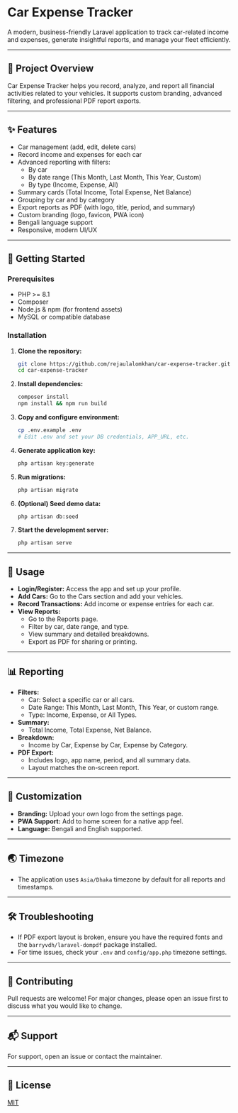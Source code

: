 # Car Expense Tracker

A modern, business-friendly Laravel application to track car-related income and expenses, generate insightful reports, and manage your fleet efficiently.

---

## 🚗 Project Overview
Car Expense Tracker helps you record, analyze, and report all financial activities related to your vehicles. It supports custom branding, advanced filtering, and professional PDF report exports.

---

## ✨ Features
- Car management (add, edit, delete cars)
- Record income and expenses for each car
- Advanced reporting with filters:
  - By car
  - By date range (This Month, Last Month, This Year, Custom)
  - By type (Income, Expense, All)
- Summary cards (Total Income, Total Expense, Net Balance)
- Grouping by car and by category
- Export reports as PDF (with logo, title, period, and summary)
- Custom branding (logo, favicon, PWA icon)
- Bengali language support
- Responsive, modern UI/UX

---

## 🚀 Getting Started

### Prerequisites
- PHP >= 8.1
- Composer
- Node.js & npm (for frontend assets)
- MySQL or compatible database

### Installation
1. **Clone the repository:**
   ```bash
   git clone https://github.com/rejaulalomkhan/car-expense-tracker.git
   cd car-expense-tracker
   ```
2. **Install dependencies:**
   ```bash
   composer install
   npm install && npm run build
   ```
3. **Copy and configure environment:**
   ```bash
   cp .env.example .env
   # Edit .env and set your DB credentials, APP_URL, etc.
   ```
4. **Generate application key:**
   ```bash
   php artisan key:generate
   ```
5. **Run migrations:**
   ```bash
   php artisan migrate
   ```
6. **(Optional) Seed demo data:**
   ```bash
   php artisan db:seed
   ```
7. **Start the development server:**
   ```bash
   php artisan serve
   ```

---

## 📝 Usage
- **Login/Register:** Access the app and set up your profile.
- **Add Cars:** Go to the Cars section and add your vehicles.
- **Record Transactions:** Add income or expense entries for each car.
- **View Reports:**
  - Go to the Reports page.
  - Filter by car, date range, and type.
  - View summary and detailed breakdowns.
  - Export as PDF for sharing or printing.

---

## 📊 Reporting
- **Filters:**
  - Car: Select a specific car or all cars.
  - Date Range: This Month, Last Month, This Year, or custom range.
  - Type: Income, Expense, or All Types.
- **Summary:**
  - Total Income, Total Expense, Net Balance.
- **Breakdown:**
  - Income by Car, Expense by Car, Expense by Category.
- **PDF Export:**
  - Includes logo, app name, period, and all summary data.
  - Layout matches the on-screen report.

---

## 🎨 Customization
- **Branding:** Upload your own logo from the settings page.
- **PWA Support:** Add to home screen for a native app feel.
- **Language:** Bengali and English supported.

---

## 🌏 Timezone
- The application uses `Asia/Dhaka` timezone by default for all reports and timestamps.

---

## 🛠️ Troubleshooting
- If PDF export layout is broken, ensure you have the required fonts and the `barryvdh/laravel-dompdf` package installed.
- For time issues, check your `.env` and `config/app.php` timezone settings.

---

## 🤝 Contributing
Pull requests are welcome! For major changes, please open an issue first to discuss what you would like to change.

---

## 📬 Support
For support, open an issue or contact the maintainer.

---

## 📄 License
[MIT](LICENSE)
